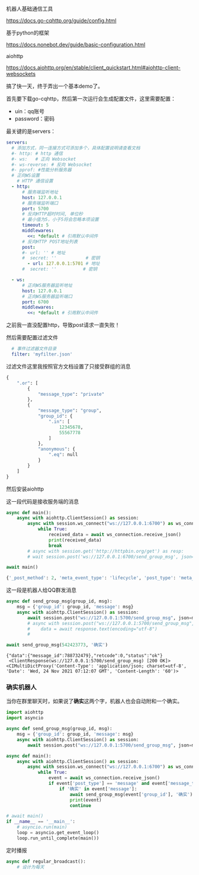机器人基础通信工具

https://docs.go-cqhttp.org/guide/config.html

基于python的框架

https://docs.nonebot.dev/guide/basic-configuration.html

aiohttp

https://docs.aiohttp.org/en/stable/client_quickstart.html#aiohttp-client-websockets



搞了快一天，终于弄出一个基本demo了。

首先要下载go-cqhttp，然后第一次运行会生成配置文件，这里需要配置：

- uin：qq账号
- password：密码

最关键的是servers：

```yml
servers:
  # 添加方式，同一连接方式可添加多个，具体配置说明请查看文档
  #- http: # http 通信
  #- ws:   # 正向 Websocket
  #- ws-reverse: # 反向 Websocket
  #- pprof: #性能分析服务器
  # 正向WS设置
    # HTTP 通信设置
  - http:
      # 服务端监听地址
      host: 127.0.0.1
      # 服务端监听端口
      port: 5700
      # 反向HTTP超时时间, 单位秒
      # 最小值为5，小于5将会忽略本项设置
      timeout: 5
      middlewares:
        <<: *default # 引用默认中间件
      # 反向HTTP POST地址列表
      post:
      #- url: '' # 地址
      #  secret: ''           # 密钥
        - url: 127.0.0.1:5701 # 地址
      #  secret: ''          # 密钥

  - ws:
      # 正向WS服务器监听地址
      host: 127.0.0.1
      # 正向WS服务器监听端口
      port: 6700
      middlewares:
        <<: *default # 引用默认中间件
```

之前我一直没配置http，导致post请求一直失败！

然后需要配置过滤文件

```yml
  # 事件过滤器文件目录
  filter: 'myfilter.json'
```

过滤文件这里我按照官方文档设置了只接受群组的消息

```python
{
    ".or": [
        {
            "message_type": "private"
        },
        {
            "message_type": "group",
            "group_id": {
                ".in": [
                    12345678,
                    55567778
                ]
            },
            "anonymous": {
                ".eq": null
            }
        }
    ]
}

```



然后安装aiohttp

这一段代码是接收服务端的消息

```python
async def main():
    async with aiohttp.ClientSession() as session:
        async with session.ws_connect("ws://127.0.0.1:6700") as ws_connection:
            while True:
                received_data = await ws_connection.receive_json()
                print(received_data)
                break
        # async with session.get('http://httpbin.org/get') as resp:
        # wait session.post('ws://127.0.0.1:6700/send_group_msg', json=reply)

await main()
```

```python
{'_post_method': 2, 'meta_event_type': 'lifecycle', 'post_type': 'meta_event', 'self_id': 323566263, 'sub_type': 'connect', 'time': 1637737377}
```



这一段是机器人给QQ群发消息

```python
async def send_group_msg(group_id, msg):
    msg = {'group_id': group_id, 'message': msg}
    async with aiohttp.ClientSession() as session:
        await session.post("ws://127.0.0.1:5700/send_group_msg", json=msg)
        # async with session.post("ws://127.0.0.1:5700/send_group_msg", json=reply) as response:
        #    data = await response.text(encoding="utf-8")
        # 

await send_group_msg(542423773, '确实')
```

```
{"data":{"message_id":788732479},"retcode":0,"status":"ok"}
 <ClientResponse(ws://127.0.0.1:5700/send_group_msg) [200 OK]>
<CIMultiDictProxy('Content-Type': 'application/json; charset=utf-8', 'Date': 'Wed, 24 Nov 2021 07:12:07 GMT', 'Content-Length': '60')>
```

### 确实机器人

当你在群里聊天时，如果说了**确实**这两个字，机器人也会自动附和一个确实。

```python
import aiohttp
import asyncio

async def send_group_msg(group_id, msg):
    msg = {'group_id': group_id, 'message': msg}
    async with aiohttp.ClientSession() as session:
        await session.post("ws://127.0.0.1:5700/send_group_msg", json=msg)

async def main():
    async with aiohttp.ClientSession() as session:
        async with session.ws_connect("ws://127.0.0.1:6700") as ws_connection:
            while True:
                event = await ws_connection.receive_json()
                if event['post_type'] == 'message' and event['message_type'] == 'group':
                    if '确实' in event['message']:
                        await send_group_msg(event['group_id'], '确实')
                    	print(event)
                        continue

# await main()
if __name__ == '__main__':
    # asyncio.run(main)
    loop = asyncio.get_event_loop()
    loop.run_until_complete(main())
```

定时播报

```python
async def regular_broadcast():
    # 设计为每天
```

